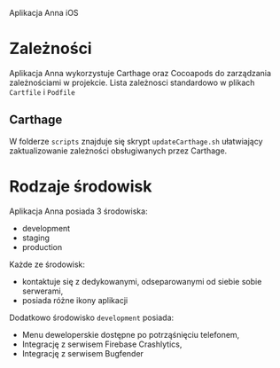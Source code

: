 Aplikacja Anna iOS

# Zależności

Aplikacja Anna wykorzystuje Carthage oraz Cocoapods do zarządzania zależnościami w projekcie. Lista zależnosci standardowo w plikach `Cartfile` i `Podfile`

## Carthage

W folderze `scripts` znajduje się skrypt `updateCarthage.sh` ułatwiający zaktualizowanie zależności obsługiwanych przez Carthage.

# Rodzaje środowisk

Aplikacja Anna posiada 3 środowiska:

- development
- staging
- production

Każde ze środowisk:
- kontaktuje się z dedykowanymi, odseparowanymi od siebie sobie serwerami,
- posiada różne ikony aplikacji

Dodatkowo środowisko `development` posiada:

- Menu deweloperskie dostępne po potrząśnięciu telefonem,
- Integrację z serwisem Firebase Crashlytics,
- Integrację z serwisem Bugfender